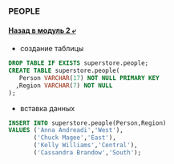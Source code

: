 ### PEOPLE

#### [Назад в модуль 2 ⤶](/readme.md)

- создание таблицы
```sql
DROP TABLE IF EXISTS superstore.people;
CREATE TABLE superstore.people(
   Person VARCHAR(17) NOT NULL PRIMARY KEY
  ,Region VARCHAR(7) NOT NULL
);
```
- вставка данных

```sql
INSERT INTO superstore.people(Person,Region) 
VALUES ('Anna Andreadi','West'),
       ('Chuck Magee','East'),
       ('Kelly Williams','Central'),
       ('Cassandra Brandow','South');
```